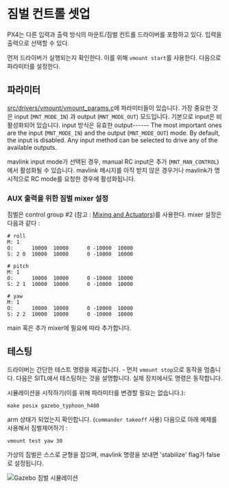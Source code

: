 # 짐벌 컨트롤 셋업

PX4는 다른 입력과 출력 방식의 마운트/짐벌 컨트롤 드라이버를 포함하고 있다. 입력을 출력으로 선택할 수 있다.

먼저 드라이버가 실행되는지 확인한다. 이를 위해 `vmount start`를 사용한다. 다음으로 파라미터를 설정한다.

## 파라미터

[src/drivers/vmount/vmount_params.c](https://github.com/PX4/Firmware/blob/master/src/drivers/vmount/vmount_params.c)에 파라미터들이 있습니다. 가장 중요한 것은 input (`MNT_MODE_IN`) 과 output (`MNT_MODE_OUT`) 모드입니다. 기본으로 input은 비활성화되어 있습니다. input 방식은 유효한 output------
The most important ones are the input (`MNT_MODE_IN`) and the output (`MNT_MODE_OUT`) mode. By default, the input is disabled. Any input method can be selected to drive any of the available outputs.

mavlink input mode가 선택된 경우, manual RC input은 추가 (`MNT_MAN_CONTROL`)에서 활성화될 수 있습니다. mavlink 메시지를 아직 받지 않은 경우거나 mavlink가 명시적으로 RC mode를 요청한 경우에 활성화됩니다.



### AUX 출력을 위한 짐벌 mixer 설정

짐벌은 control group #2 (참고 : [Mixing and Actuators](concept-mixing.md))를 사용한다. mixer 설정은 다음과 같다 :

```
# roll
M: 1
O:      10000  10000      0 -10000  10000
S: 2 0  10000  10000      0 -10000  10000

# pitch
M: 1
O:      10000  10000      0 -10000  10000
S: 2 1  10000  10000      0 -10000  10000

# yaw
M: 1
O:      10000  10000      0 -10000  10000
S: 2 2  10000  10000      0 -10000  10000
```

main 혹은 추가 mixer에 필요에 따라 추가합니다.

## 테스팅

드라이버는 간단한 테스트 명령을 제공합니다. - 먼저 `vmount stop`으로 동작을 멈춥니다. 다음은 SITL에서 테스팅하는 것을 설명합니다. 실제 장치에서도 명령은 동작합니다.

시뮬레이션을 시작하기(이를 위해 파라미터를 변경할 필요는 없습니다.):
```
make posix gazebo_typhoon_h480
```
arm 상태가 되었는지 확인합니다. (`commander takeoff` 사용) 다음으로 아래 예제를 사용해서 짐벌제어하기 :
```
vmount test yaw 30
```
가상의 짐벌은 스스로 균형을 잡으며, mavlink 명령을 보내면 'stabilize' flag가 false로 설정됩니다.

![Gazebo 짐벌 시뮬레이션](images/gazebo-gimbal-simulation.png)
